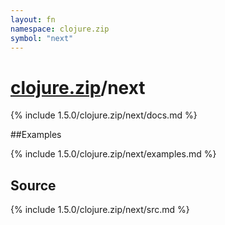 ```yaml
---
layout: fn
namespace: clojure.zip
symbol: "next"
---
```


# [clojure.zip](../)/next

{% include 1.5.0/clojure.zip/next/docs.md %}

##Examples

{% include 1.5.0/clojure.zip/next/examples.md %}
## Source
{% include 1.5.0/clojure.zip/next/src.md %}

